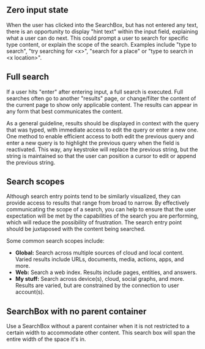 ## Zero input state

When the user has clicked into the SearchBox, but has not entered any text, there is an opportunity to display "hint text" within the input field, explaining what a user can do next. This could prompt a user to search for specific type content, or explain the scope of the search. Examples include "type to search", "try searching for \<x\>", "search for a place" or "type to search in \<x location\>".

## Full search

If a user hits "enter" after entering input, a full search is executed. Full searches often go to another "results" page, or change/filter the content of the current page to show only applicable content. The results can appear in any form that best communicates the content.

As a general guideline, results should be displayed in context with the query that was typed, with immediate access to edit the query or enter a new one. One method to enable efficient access to both edit the previous query and enter a new query is to highlight the previous query when the field is reactivated. This way, any keystroke will replace the previous string, but the string is maintained so that the user can position a cursor to edit or append the previous string.

## Search scopes

Although search entry points tend to be similarly visualized, they can provide access to results that range from broad to narrow. By effectively communicating the scope of a search, you can help to ensure that the user expectation will be met by the capabilities of the search you are performing, which will reduce the possibility of frustration. The search entry point should be juxtaposed with the content being searched.

Some common search scopes include:

- **Global:** Search across multiple sources of cloud and local content. Varied results include URLs, documents, media, actions, apps, and more.
- **Web:** Search a web index. Results include pages, entities, and answers.
- **My stuff:** Search across device(s), cloud, social graphs, and more. Results are varied, but are constrained by the connection to user account(s).

## SearchBox with no parent container

Use a SearchBox without a parent container when it is not restricted to a certain width to accommodate other content. This search box will span the entire width of the space it's in.
